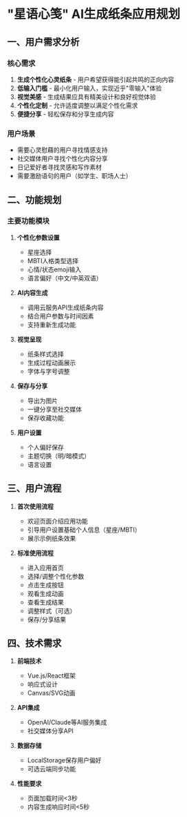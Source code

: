 # "星语心笺" AI生成纸条应用规划

## 一、用户需求分析

### 核心需求
1. **生成个性化心灵纸条** - 用户希望获得能引起共鸣的正向内容
2. **低输入门槛** - 最小化用户输入，实现近乎"零输入"体验
3. **视觉美感** - 生成结果应具有精美设计和良好视觉体验
4. **个性化定制** - 允许适度调整以满足个性化需求
5. **便捷分享** - 轻松保存和分享生成内容

### 用户场景
- 需要心灵慰藉的用户寻找情感支持
- 社交媒体用户寻找个性化内容分享
- 日记爱好者寻找灵感和写作素材
- 需要激励语句的用户（如学生、职场人士）

## 二、功能规划

### 主要功能模块
1. **个性化参数设置**
   - 星座选择
   - MBTI人格类型选择
   - 心情/状态emoji输入
   - 语言偏好（中文/中英双语）

2. **AI内容生成**
   - 调用云服务API生成纸条内容
   - 结合用户参数与时间因素
   - 支持重新生成功能

3. **视觉呈现**
   - 纸条样式选择
   - 生成过程动画展示
   - 字体与字号调整

4. **保存与分享**
   - 导出为图片
   - 一键分享至社交媒体
   - 保存收藏功能

5. **用户设置**
   - 个人偏好保存
   - 主题切换（明/暗模式）
   - 语言设置

## 三、用户流程

1. **首次使用流程**
   - 欢迎页面介绍应用功能
   - 引导用户设置基础个人信息（星座/MBTI）
   - 展示示例纸条效果

2. **标准使用流程**
   - 进入应用首页
   - 选择/调整个性化参数
   - 点击生成按钮
   - 观看生成动画
   - 查看生成结果
   - 调整样式（可选）
   - 保存/分享结果

## 四、技术需求

1. **前端技术**
   - Vue.js/React框架
   - 响应式设计
   - Canvas/SVG动画

2. **API集成**
   - OpenAI/Claude等AI服务集成
   - 社交媒体分享API

3. **数据存储**
   - LocalStorage保存用户偏好
   - 可选云端同步功能

4. **性能要求**
   - 页面加载时间<3秒
   - 内容生成响应时间<5秒
